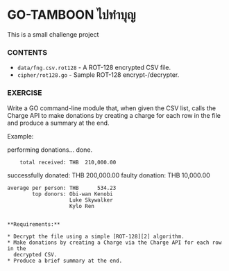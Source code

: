 # GO-TAMBOON ไปทำบุญ

This is a small challenge project 

### CONTENTS

* `data/fng.csv.rot128` - A ROT-128 encrypted CSV file.
* `cipher/rot128.go` - Sample ROT-128 encrypt-/decrypter.

### EXERCISE

Write a GO command-line module that, when given the CSV list, calls the Charge API to
make donations by creating a charge for each row in the file and produce a summary at the
end.

Example:

performing donations...
done.

        total received: THB  210,000.00
  successfully donated: THB  200,000.00
       faulty donation: THB   10,000.00

    average per person: THB      534.23
            top donors: Obi-wan Kenobi
                        Luke Skywalker
                        Kylo Ren
```

**Requirements:**

* Decrypt the file using a simple [ROT-128][2] algorithm.
* Make donations by creating a Charge via the Charge API for each row in the
  decrypted CSV.
* Produce a brief summary at the end.


